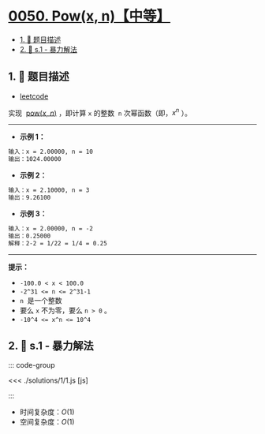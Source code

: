 # [0050. Pow(x, n)【中等】](https://github.com/tnotesjs/TNotes.leetcode/tree/main/notes/0050.%20Pow(x%2C%20n)%E3%80%90%E4%B8%AD%E7%AD%89%E3%80%91)

<!-- region:toc -->

- [1. 📝 题目描述](#1--题目描述)
- [2. 🎯 s.1 - 暴力解法](#2--s1---暴力解法)

<!-- endregion:toc -->

## 1. 📝 题目描述

- [leetcode](https://leetcode.cn/problems/powx-n/)

实现  [pow(_x_, _n_)](https://www.cplusplus.com/reference/valarray/pow/) ，即计算 `x` 的整数  `n` 次幂函数（即，$x^n$ ）。

---

- **示例 1：**

```txt
输入：x = 2.00000, n = 10
输出：1024.00000
```

- **示例 2：**

```txt
输入：x = 2.10000, n = 3
输出：9.26100
```

- **示例 3：**

```txt
输入：x = 2.00000, n = -2
输出：0.25000
解释：2-2 = 1/22 = 1/4 = 0.25
```

---

**提示：**

- `-100.0 < x < 100.0`
- `-2^31 <= n <= 2^31-1`
- `n`  是一个整数
- 要么 `x` 不为零，要么 `n > 0` 。
- `-10^4 <= x^n <= 10^4`

## 2. 🎯 s.1 - 暴力解法

::: code-group

<<< ./solutions/1/1.js [js]

:::

- 时间复杂度：$O(1)$
- 空间复杂度：$O(1)$
